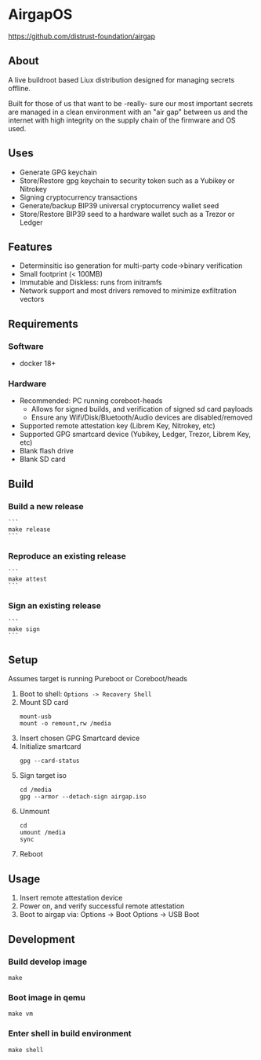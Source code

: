 # AirgapOS #

<https://github.com/distrust-foundation/airgap>

## About ##

A live buildroot based Liux distribution designed for managing secrets offline.

Built for those of us that want to be -really- sure our most important secrets
are managed in a clean environment with an "air gap" between us and the
internet with high integrity on the supply chain of the firmware and OS used.

## Uses ##
 * Generate GPG keychain
 * Store/Restore gpg keychain to security token such as a Yubikey or Nitrokey
 * Signing cryptocurrency transactions
 * Generate/backup BIP39 universal cryptocurrency wallet seed
 * Store/Restore BIP39 seed to a hardware wallet such as a Trezor or Ledger

## Features ##
 * Determinsitic iso generation for multi-party code->binary verification
 * Small footprint (< 100MB)
 * Immutable and Diskless: runs from initramfs
 * Network support and most drivers removed to minimize exfiltration vectors

## Requirements ##

### Software ###

* docker 18+

### Hardware ###

* Recommended: PC running coreboot-heads
  * Allows for signed builds, and verification of signed sd card payloads
  * Ensure any Wifi/Disk/Bluetooth/Audio devices are disabled/removed
* Supported remote attestation key (Librem Key, Nitrokey, etc)
* Supported GPG smartcard device (Yubikey, Ledger, Trezor, Librem Key, etc)
* Blank flash drive
* Blank SD card

## Build ##

### Build a new release

    ```
    make release
    ```

### Reproduce an existing release

    ```
    make attest
    ```

### Sign an existing release

    ```
    make sign
    ```

## Setup ##

Assumes target is running Pureboot or Coreboot/heads

1. Boot to shell: ```Options -> Recovery Shell```
2. Mount SD card
	```
	mount-usb
	mount -o remount,rw /media
	```
3. Insert chosen GPG Smartcard device
4. Initialize smartcard
	```
	gpg --card-status
	```
5. Sign target iso
	```
	cd /media
	gpg --armor --detach-sign airgap.iso
	```
6. Unmount
	```
	cd
	umount /media
	sync
	```
7. Reboot

## Usage ##

1. Insert remote attestation device
2. Power on, and verify successful remote attestation
3. Boot to airgap via: Options -> Boot Options -> USB Boot

## Development ##

### Build develop image
```
make
```

### Boot image in qemu
```
make vm
```

### Enter shell in build environment
```
make shell
```
